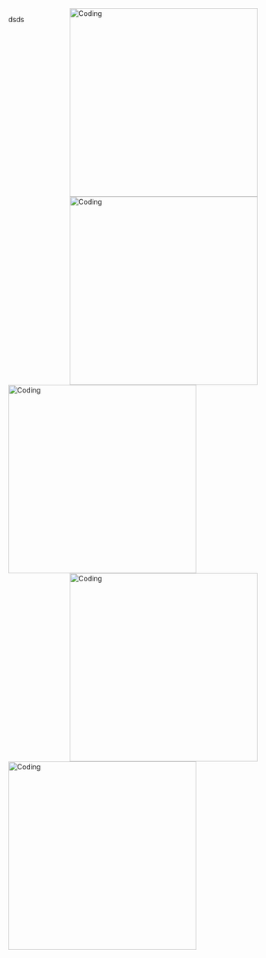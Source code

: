
<img align="right" alt="Coding" width="380" src=https://media4.giphy.com/media/v1.Y2lkPTc5MGI3NjExaXIzY2E5d3FteTIzcnRlbjYwYno5ZHhxNWJsOGNjMjZmNDhsYjl0byZlcD12MV9pbnRlcm5hbF9naWZfYnlfaWQmY3Q9Zw/X0C4y9io55NijOwMOH/giphy.webp>


<img align="right" alt="Coding" width="380" src=https://media0.giphy.com/media/v1.Y2lkPTc5MGI3NjExbzdtejVtanJsemJyZGlwNjZ1NTFxNWdsMGc3bGFxbXNteWt0cnNwYSZlcD12MV9pbnRlcm5hbF9naWZfYnlfaWQmY3Q9Zw/Y9LVe2S9DFQbyMVWTE/giphy.webp>



<img align="left" alt="Coding" width="380" src=https://media1.giphy.com/media/v1.Y2lkPTc5MGI3NjExdHlnbmtmcWMxMGt5dXluaXY2N3NuYWhzbTFhZHR4dWUwazJ6bzk4MCZlcD12MV9pbnRlcm5hbF9naWZfYnlfaWQmY3Q9Zw/c77ArQIsGxeZM8ZIAH/giphy.webp>

<img align="right" alt="Coding" width="380" src=https://media0.giphy.com/media/SIkF2xn8PqiTndOl36/giphy.webp>


<img align="left" alt="Coding" width="380" src=https://media4.giphy.com/media/v1.Y2lkPTc5MGI3NjExMWR4b3NoMXU4ZGdxN3U0d3N5aWduMHo4Z3N1cnI5bWMxZmRuamR3aCZlcD12MV9pbnRlcm5hbF9naWZfYnlfaWQmY3Q9Zw/Qsxdv3T4E9nH9zuEmj/giphy.webp>



dsds
